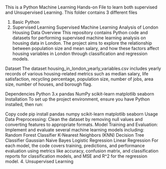 This is a Python Machine Learning Hands-on File to learn both supervised and Unsupervised Learning. This folder contains 3 different files

1. Basic Python
2. Supervised Learning
   Supervised Machine Learning Analysis of London Housing Data
Overview
This repository contains Python code and datasets for performing supervised machine learning analysis on housing data in London. The project aims to explore the relationship between population size and mean salary, and how these factors affect housing variables in London through classification and regression models.

Dataset
The dataset housing_in_london_yearly_variables.csv includes yearly records of various housing-related metrics such as median salary, life satisfaction, recycling percentage, population size, number of jobs, area size, number of houses, and borough flag.

Dependencies
Python 3.x
pandas
NumPy
scikit-learn
matplotlib
seaborn
Installation
To set up the project environment, ensure you have Python installed, then run:

Copy code
pip install pandas numpy scikit-learn matplotlib seaborn
Usage
Data Preprocessing: Clean the dataset by removing null values and converting features to appropriate formats.
Model Training and Evaluation: Implement and evaluate several machine learning models including:
Random Forest Classifier
K-Nearest Neighbors (KNN)
Decision Tree Classifier
Gaussian Naive Bayes
Logistic Regression
Linear Regression
For each model, the code covers training, predictions, and performance evaluation using metrics like accuracy, confusion matrix, and classification reports for classification models, and MSE and R^2 for the regression model.
4. Unsupervised Learning
